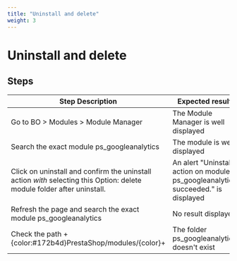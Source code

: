 ```yaml
---
title: "Uninstall and delete"
weight: 3
---
```


# Uninstall and delete
## Steps
| Step Description | Expected result |
| ----- | ----- |
| Go to BO > Modules > Module Manager | The Module Manager is well displayed |
| Search the exact module ps_googleanalytics | The module is well displayed |
| Click on uninstall and confirm the uninstall action *with* selecting this Option: delete module folder after uninstall. | An alert "Uninstall action on module ps_googleanalytics succeeded." is displayed |
| Refresh the page and search the exact module ps_googleanalytics | No result displayed |
| Check the path +{color:#172b4d}PrestaShop/modules/{color}+ | The folder ps_googleanalytic doesn't exist |
